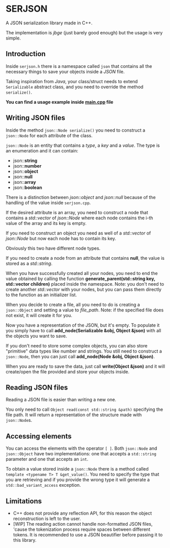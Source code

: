 # SERJSON

A JSON serialization library made in C++.

The implementation is *jbge* (just barely good enough) but the usage
is very simple.

## Introduction

Inside `serjson.h` there is a namespace called `json`
that contains all the necessary things to save your objects inside
a *JSON* file.

Taking inspiration from *Java*, your class/struct needs to
extend `Serializable` abstract class, and you need to override 
the method `serialize()`.

**You can find a usage example inside [main.cpp](https://github.com/Cardisk/serjson/blob/main/main.cpp) file**

## Writing JSON files

Inside the method `json::Node serialize()` you need to construct a `json::Node`
for each attribute of the class.

`json::Node` is an entity that contains a *type*, a *key* and a *value*.
The type is an enumeration and it can contain:
- json::**string**
- json::**number**
- json::**object**
- json::**null**
- json::**array**
- json::**boolean**

There is a distinction between *json::object* and *json::null*
because of the handling of the value inside `serjson.cpp`.

If the desired attribute is an array, you need to construct a node
that contains a *std::vector* of *json::Node* where each node contains
the i-th value of the array and its key is empty.

If you need to construct an object you need as well of a 
*std::vector* of *json::Node* but now each node has to contain
its key.

Obviously this two have different node types.

If you need to create a node from an attribute that contains **null**,
the value is stored as a *std::string*.

When you have successfully created all your nodes, you need to end
the value obtained by calling the function **generate_parent(std::string key, std::vector children)**
placed inside the namespace.
Note: you don't need to create another *std::vector* with your nodes, 
but you can pass them directly to the function as an initializer list.

When you decide to create a file, all you need to do is creating
a `json::Object` and setting a value to *file_path*.
Note: if the specified file does not exist, it will create it for you.

Now you have a representation of the JSON, but it's empty.
To populate it you simply have to call **add_node(Serializable &obj, Object &json)**
with all the objects you want to save.

If you don't need to store some complex objects, you can also store 
"primitive" data types like number and strings. 
You still need to construct a `json::Node`,
then you can just call **add_node(Node &obj, Object &json)**.

When you are ready to save the data, just call 
**write(Object &json)** and it will create/open the file provided
and store your objects inside.

## Reading JSON files

Reading a JSON file is easier than writing a new one.

You only need to call `Object read(const std::string &path)`
specifying the file path. It will return a representation of 
the structure made with `json::Node`s.

## Accessing elements

You can access the elements with the operator `[ ]`.
Both `json::Node` and `json::Object` have two implementations:
one that accepts a `std::string` parameter and one that accepts
an `int`.

To obtain a value stored inside a `json::Node` there is a method
called `template <typename T> T &get_value()`.
You need to specify the type that you are retrieving and if you
provide the wrong type it will generate a `std::bad_variant_access`
exception.

## Limitations

- C++ does not provide any reflection API, for this reason the object
  reconstruction is left to the user.
- [WIP] The reading action cannot handle non-formatted JSON files, 'cause
  the tokenization process require spaces between different tokens.
  It is recommended to use a JSON beautifier before passing it to this
  library.
